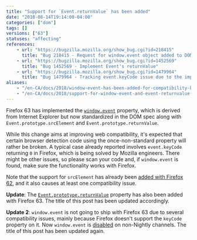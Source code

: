 ```yaml
---
title: "Support for `Event.returnValue` has been added"
date: "2018-08-14T19:14:00-04:00"
categories: ["dom"]
tags: []
versions: ["63"]
statuses: "affecting"
references:
    - url: "https://bugzilla.mozilla.org/show_bug.cgi?id=218415"
      title: "Bug 218415 - Request for window.event object added to DOM to ease cross browser scripting"
    - url: "https://bugzilla.mozilla.org/show_bug.cgi?id=1452569"
      title: "Bug 1452569 - Implement Event's returnValue"
    - url: "https://bugzilla.mozilla.org/show_bug.cgi?id=1479964"
      title: "Bug 1479964 - Tracking event.keyCode issue due to the implementation of window.event"
aliases:
    - "/en-CA/docs/2018/window-event-has-been-added-for-compatibility-but-some-browser-detections-are-broken/"
    - "/en-CA/docs/2018/support-for-window-event-and-event-returnvalue-has-been-added"
---
```

Firefox 63 has implemented the [`window.event`](https://developer.mozilla.org/docs/Web/API/Window/event) property, which is derived from Internet Explorer but now standardized in the DOM spec along with `Event.prototype.srcElement` and `Event.prototype.returnValue`.

While this change aims at improving web compatibility, it's expected that certain browser detection code using the once-non-standard property will rather be broken. A typical case already reported involves `event.keyCode` returning `0` in Firefox, which is being solved by Mozilla engineers. There might be other issues, so please scan your code and, if `window.event` is found, make sure the functionality works with Firefox.

Note that the support for `srcElement` has already been [added with Firefox 62](https://www.fxsitecompat.com/en-CA/docs/2018/support-for-event-prototype-srcelement-has-been-added/), and it also causes at least one compatibility issue.

**Update**: The [`Event.prototype.returnValue`](https://developer.mozilla.org/docs/Web/API/Event/returnValue) property has also been added with Firefox 63. The title of this post has been updated accordingly.

**Update 2**: `window.event` is not going to ship with Firefox 63 due to several compatibility issues, mainly because Firefox doesn't support the `keyCode` property on it. Now `window.event` is [disabled](https://bugzilla.mozilla.org/show_bug.cgi?id=1493869) on non-Nightly channels. The title of this post has been updated again.
